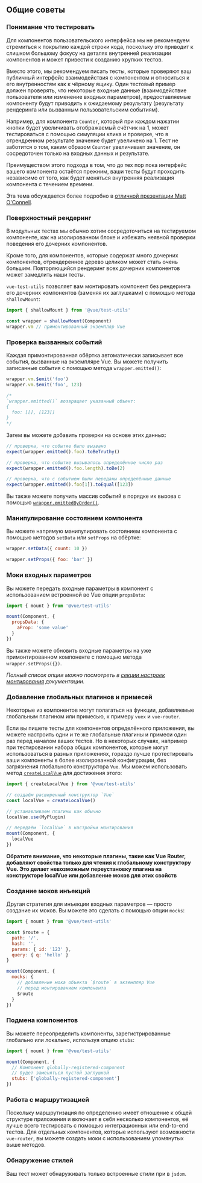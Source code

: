 ## Общие советы

### Понимание что тестировать

Для компонентов пользовательского интерфейса мы не рекомендуем стремиться к покрытию каждой строки кода, поскольку это приводит к слишком большому фокусу на деталях внутренней реализации компонентов и может привести к созданию хрупких тестов.

Вместо этого, мы рекомендуем писать тесты, которые проверяют ваш публичный интерфейс взаимодействия с компонентом и относиться к его внутренностям как к чёрному ящику. Один тестовый пример должен проверять, что некоторые входные данные (взаимодействие пользователя или изменение входных параметров), предоставляемые компоненту будут приводить к ожидаемому результату (результату рендеринга или вызванным пользовательским событиям).

Например, для компонента `Counter`, который при каждом нажатии кнопки будет увеличивать отображаемый счётчик на 1, может тестироваться с помощью симуляции клика и проверке, что в отрендренном результате значение будет увеличено на 1. Тест не заботится о том, каким образом `Counter` увеличивает значение, он сосредоточен только на входных данных и результате.

Преимуществом этого подхода в том, что до тех пор пока интерфейс вашего компонента остаётся прежним, ваши тесты будут проходить независимо от того, как будет меняться внутренняя реализация компонента с течением времени.

Эта тема обсуждается более подробно в [отличной презентации Matt O'Connell](https://www.youtube.com/watch?v=OIpfWTThrK8).

### Поверхностный рендеринг

В модульных тестах мы обычно хотим сосредоточиться на тестируемом компоненте, как на изолированном блоке и избежать неявной проверки поведения его дочерних компонентов.

Кроме того, для компонентов, которые содержат много дочерних компонентов, отрендеренное дерево целиком может стать очень большим. Повторяющийся рендеринг всех дочерних компонентов может замедлить наши тесты.

`vue-test-utils` позволяет вам монтировать компонент без рендеринга его дочерних компонентов (заменяя их заглушками) с помощью метода `shallowMount`:

```js
import { shallowMount } from '@vue/test-utils'

const wrapper = shallowMount(Component)
wrapper.vm // примонтированный экземпляр Vue
```

### Проверка вызванных событий

Каждая примонтированная обёртка автоматически записывает все события, вызванные на экземпляре Vue. Вы можете получить записанные события с помощью метода `wrapper.emitted()`:

```js
wrapper.vm.$emit('foo')
wrapper.vm.$emit('foo', 123)

/*
`wrapper.emitted()` возвращает указанный объект:
{
  foo: [[], [123]]
}
*/
```

Затем вы можете добавить проверки на основе этих данных:

```js
// проверка, что событие было вызвано
expect(wrapper.emitted().foo).toBeTruthy()

// проверка, что событие вызывалось определённое число раз
expect(wrapper.emitted().foo.length).toBe(2)

// проверка, что с событием были переданы определённые данные
expect(wrapper.emitted().foo[1]).toEqual([123])
```

Вы также можете получить массив событий в порядке их вызова с помощью [`wrapper.emittedByOrder()`](../api/wrapper/emittedByOrder.md).

### Манипулирование состоянием компонента

Вы можете напрямую манипулировать состоянием компонента с помощью методов `setData` или `setProps` на обёртке:

```js
wrapper.setData({ count: 10 })

wrapper.setProps({ foo: 'bar' })
```

### Моки входных параметров

Вы можете передать входные параметры в компонент с использованием встроенной во Vue опции `propsData`:

```js
import { mount } from '@vue/test-utils'

mount(Component, {
  propsData: {
    aProp: 'some value'
  }
})
```

Вы также можете обновить входные параметры на уже примонтированном компоненте с помощью метода `wrapper.setProps({})`.

_Полный список опции можно посмотреть в [секции настроек монтирования](../api/options.md) документации._

### Добавление глобальных плагинов и примесей

Некоторые из компонентов могут полагаться на функции, добавляемые глобальным плагином или примесью, к примеру `vuex` и `vue-router`.

Если вы пишете тесты для компонентов определённого приложения, вы можете настроить одни и те же глобальные плагины и примеси один раз перед началом ваших тестов. Но в некоторых случаях, например при тестировании набора общих компонентов, которые могут использоваться в разных приложениях, гораздо лучше протестировать ваши компоненты в более изолированной конфигурации, без загрязнения глобального конструктора `Vue`. Мы можем использовать метод [`createLocalVue`](../api/createLocalVue.md) для достижения этого:

```js
import { createLocalVue } from '@vue/test-utils'

// создаём расширенный конструктор `Vue`
const localVue = createLocalVue()

// устанавливаем плагины как обычно
localVue.use(MyPlugin)

// передаём `localVue` в настройки монтирования
mount(Component, {
  localVue
})
```

**Обратите внимание, что некоторые плагины, такие как Vue Router, добавляют свойства только для чтения к глобальному конструктору Vue. Это делает невозможным переустановку плагина на конструкторе localVue или добавление моков для этих свойств**

### Создание моков инъекций

Другая стратегия для инъекции входных параметров — просто создание их моков. Вы можете это сделать с помощью опции `mocks`:

```js
import { mount } from '@vue/test-utils'

const $route = {
  path: '/',
  hash: '',
  params: { id: '123' },
  query: { q: 'hello' }
}

mount(Component, {
  mocks: {
    // добавление мока объекта `$route` в экземпляр Vue
    // перед монтированием компонента
    $route
  }
})
```

### Подмена компонентов

Вы можете переопределить компоненты, зарегистрированные глобально или локально, используя опцию `stubs`:

```js
import { mount } from '@vue/test-utils'

mount(Component, {
  // Компонент globally-registered-component
  // будет заменяться пустой заглушкой
  stubs: ['globally-registered-component']
})
```

### Работа с маршрутизацией

Поскольку маршрутизация по определению имеет отношение к общей структуре приложения и включает в себя несколько компонентов, её лучше всего тестировать с помощью интеграционных или end-to-end тестов. Для отдельных компонентов, которые используют возможности `vue-router`, вы можете создать моки с использованием упомянутых выше методов.

### Обнаружение стилей

Ваш тест может обнаруживать только встроенные стили при в `jsdom`.
